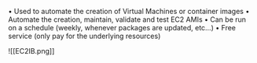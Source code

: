 • Used to automate the creation of Virtual Machines or container images
• Automate the creation, maintain, validate and test EC2 AMIs
• Can be run on a schedule (weekly, whenever packages are updated, etc…)
• Free service (only pay for the underlying resources)

![[EC2IB.png]]